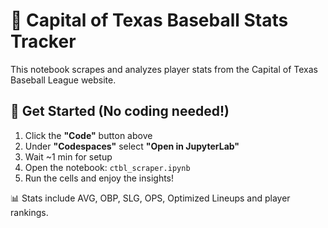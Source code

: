 # 🧢 Capital of Texas Baseball Stats Tracker

This notebook scrapes and analyzes player stats from the Capital of Texas Baseball League website.

## 🚀 Get Started (No coding needed!)

1. Click the **"Code"** button above
2. Under **"Codespaces"** select **"Open in JupyterLab"**
3. Wait ~1 min for setup
4. Open the notebook: `ctbl_scraper.ipynb`
5. Run the cells and enjoy the insights!

📊 Stats include AVG, OBP, SLG, OPS, Optimized Lineups and player rankings.
